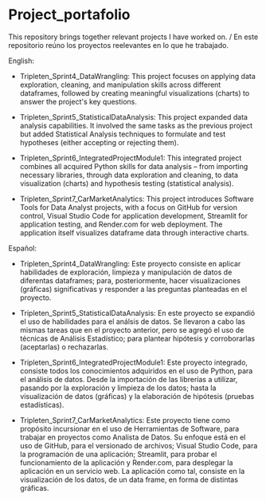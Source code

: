 # Project_portafolio

This repository brings together relevant projects I have worked on. / En este repositorio reúno los proyectos reelevantes en lo que he trabajado.

English:

- Tripleten_Sprint4_DataWrangling:
    This project focuses on applying data exploration, cleaning, and manipulation skills across different dataframes, followed by creating meaningful visualizations (charts) to answer the project's key questions.

- Tripleten_Sprint5_StatisticalDataAnalysis:
    This project expanded data analysis capabilities. It involved the same tasks as the previous project but added Statistical Analysis techniques to formulate and test hypotheses (either accepting or rejecting them).

- Tripleten_Sprint6_IntegratedProjectModule1:
    This integrated project combines all acquired Python skills for data analysis – from importing necessary libraries, through data exploration and cleaning, to data visualization (charts) and hypothesis testing (statistical analysis).

- Tripleten_Sprint7_CarMarketAnalytics:
    This project introduces Software Tools for Data Analyst projects, with a focus on GitHub for version control, Visual Studio Code for application development, Streamlit for application testing, and Render.com for web deployment. The application itself visualizes dataframe data through interactive charts.


Español:
- Tripleten_Sprint4_DataWrangling:
    Este proyecto consiste en aplicar habilidades de exploración, limpieza y manipulación de datos de diferentas dataframes; para, posteriormente, hacer visualizaciones (gráficas) significativas y responder a las preguntas planteadas en el proyecto.

- Tripleten_Sprint5_StatisticalDataAnalysis:
    En este proyecto se expandió el uso de habilidades para el análsis de datos. Se llevaron a cabo las mismas tareas que en el proyecto anterior, pero se agregó el uso de técnicas de Análisis Estadístico; para plantear hipótesis y corroborarlas (aceptarlas) o rechazarlas.

- Tripleten_Sprint6_IntegratedProjectModule1:
    Este proyecto integrado, consiste todos los conocimientos adquiridos en el uso de Python, para el análisis de datos. Desde la importación de las librerías a utilizar, pasando por la exploración y limpieza de los datos; hasta la visualización de datos (gráficas) y la elaboración de hipótesis (pruebas estadísticas).

- Tripleten_Sprint7_CarMarketAnalytics:
    Este proyecto tiene como propósito incursionar en el uso de Herramientas de Software, para trabajar en proyectos como Analista de Datos. Su enfoque está en el uso de GitHub, para el versionado de archivos; Visual Studio Code, para la programación de una aplicación; Streamlit, para probar el funcionamiento de la aplicación y Render.com, para desplegar la aplicación en un servicio web. La aplicación como tal, consiste en la visualización de los datos, de un data frame, en forma de distintas gráficas.
